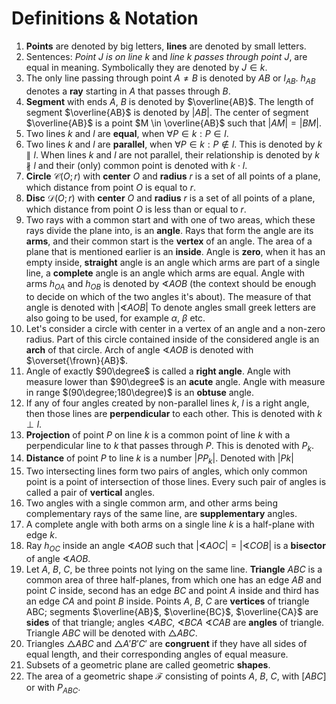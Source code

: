 # Definitions & Notation

1. **Points** are denoted by big letters, **lines** are denoted by small letters.
2. Sentences: *Point $J$ is on line $k$* and *line $k$ passes through point $J$*,
   are equal in meaning. Symbolically they are denoted by $J \in k$.
3. The only line passing through point $A \neq B$ is denoted by $AB$
   or $l_{AB}$. $h_{AB}$ denotes a **ray** starting in $A$ that passes through $B$.
4. **Segment** with ends $A$, $B$ is denoted by $\overline{AB}$. The length of
   segment $\overline{AB}$ is denoted by $|AB|$. The center of segment $\overline{AB}$
   is a point $M \in \overline{AB}$ such that $|AM| = |BM|$.
5. Two lines $k$ and $l$ are **equal**, when $\forall P \in k : P \in l$.
6. Two lines $k$ and $l$ are **parallel**, when $\forall P \in k : P \notin l$. This
   is denoted by $k \parallel l$. When lines $k$ and $l$ are not parallel,
   their relationship is denoted by $k \nparallel l$ and their (only) common point
   is denoted with $k \cdot l$.
7. **Circle** $\mathcal{C}(O; r)$ with **center** $O$ and **radius** $r$ is a set
   of all points of a plane, which distance from point $O$ is equal to $r$.
8. **Disc** $\mathcal{D}(O; r)$ with **center** $O$ and **radius** $r$ is a set
   of all points of a plane, which distance from point $O$ is less than or equal
   to $r$.
9. Two rays with a common start and with one of two areas, which these rays divide
   the plane into, is an **angle**. Rays that form the angle are its **arms**,
   and their common start is the **vertex** of an angle. The area of a plane
   that is mentioned earlier is an **inside**. Angle is **zero**, when it has
   an empty inside, **straight** angle is an angle which arms are part of a single
   line, a **complete** angle is an angle which arms are equal. Angle with
   arms $h_{OA}$ and $h_{OB}$ is denoted by $\sphericalangle AOB$ (the context should
   be enough to decide on which of the two angles it's about). The measure
   of that angle is denoted with $|\sphericalangle AOB|$ To denote angles
   small greek letters are also going to be used, for example $\alpha$, $\beta$ etc.
10. Let's consider a circle with center in a vertex of an angle and a non-zero radius.
   Part of this circle contained inside of the considered angle is an **arch** of
   that circle. Arch of angle $\sphericalangle AOB$ is denoted with $\overset{\frown}{AB}$.
11. Angle of exactly $90\degree$ is called a **right angle**. Angle with measure
    lower than $90\degree$ is an **acute** angle. Angle with measure in
    range $(90\degree;180\degree)$ is an **obtuse** angle.
12. If any of four angles created by non-parallel lines $k$, $l$ is a right angle,
    then those lines are **perpendicular** to each other. This is denoted
    with $k \perp l$.
13. **Projection** of point $P$ on line $k$ is a common point of line $k$ with a
    perpendicular line to $k$ that passes through $P$. This is denoted with $P_{k}$.
14. **Distance** of point $P$ to line $k$ is a number $|PP_{k}|$. Denoted with $|Pk|$
15. Two intersecting lines form two pairs of angles, which only common point is
    a point of intersection of those lines. Every such pair of angles is called
    a pair of **vertical** angles.
16. Two angles with a single common arm, and other arms being complementary rays
    of the same line, are **supplementary** angles.
17. A complete angle with both arms on a single line $k$ is a half-plane with
    edge $k$.
18. Ray $h_{OC}$ inside an angle $\sphericalangle AOB$ such
    that $|\sphericalangle AOC| = |\sphericalangle COB|$ is a **bisector** of
    angle $\sphericalangle AOB$.
19. Let $A$, $B$, $C$, be three points not lying on the same line. **Triangle**
    $ABC$ is a common area of three half-planes, from which one has an edge $AB$
    and point $C$ inside, second has an edge $BC$ and point $A$ inside and third
    has an edge $CA$ and point $B$ inside. Points $A$, $B$, $C$ are **vertices**
    of triangle ABC; segments $\overline{AB}$, $\overline{BC}$, $\overline{CA}$
    are **sides** of that triangle; angles $\sphericalangle ABC$,
    $\sphericalangle BCA$ $\sphericalangle CAB$ are **angles** of triangle.
    Triangle $ABC$ will be denoted with $\triangle ABC$.
20. Triangles $\triangle ABC$ and $\triangle A'B'C'$ are **congruent** if they
    have all sides of equal length, and their corresponding angles of equal measure.
21. Subsets of a geometric plane are called geometric **shapes**.
22. The area of a geometric shape $\mathcal{F}$ consisting of points $A$, $B$, $C$,
    with $[ABC]$ or with $P_{ABC}$.
